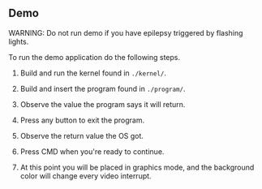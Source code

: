 
## Demo

WARNING: Do not run demo if you have epilepsy triggered by flashing lights.

To run the demo application do the following steps.

1. Build and run the kernel found in `./kernel/`.

2. Build and insert the program found in `./program/`.

3. Observe the value the program says it will return.

4. Press any button to exit the program.

5. Observe the return value the OS got.

6. Press CMD when you're ready to continue.

7. At this point you will be placed in graphics mode, and the
   background color will change every video interrupt.
